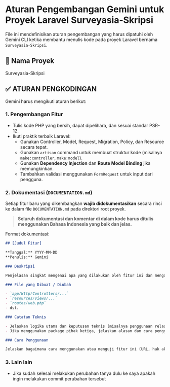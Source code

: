# Aturan Pengembangan Gemini untuk Proyek Laravel Surveyasia-Skripsi

File ini mendefinisikan aturan pengembangan yang harus dipatuhi oleh Gemini CLI ketika membantu menulis kode pada proyek Laravel bernama `Surveyasia-Skripsi`.

## 📌 Nama Proyek

Surveyasia-Skripsi

## ✅ ATURAN PENGKODINGAN

Gemini harus mengikuti aturan berikut:

### 1. Pengembangan Fitur

- Tulis kode PHP yang bersih, dapat dipelihara, dan sesuai standar PSR-12.
- Ikuti praktik terbaik Laravel:
  - Gunakan Controller, Model, Request, Migration, Policy, dan Resource secara tepat.
  - Gunakan `artisan` command untuk membuat struktur kode (misalnya `make:controller`, `make:model`).
  - Gunakan **Dependency Injection** dan **Route Model Binding** jika memungkinkan.
  - Tambahkan validasi menggunakan `FormRequest` untuk input dari pengguna.

### 2. Dokumentasi (`DOCUMENTATION.md`)

Setiap fitur baru yang dikembangkan **wajib didokumentasikan** secara rinci ke dalam file `DOCUMENTATION.md` pada direktori root proyek.

> **Seluruh dokumentasi dan komentar di dalam kode harus ditulis menggunakan Bahasa Indonesia yang baik dan jelas.**

Format dokumentasi:

```markdown
## [Judul Fitur]

**Tanggal:** YYYY-MM-DD  
**Penulis:** Gemini

### Deskripsi

Penjelasan singkat mengenai apa yang dilakukan oleh fitur ini dan mengapa fitur ini ditambahkan.

### File yang Dibuat / Diubah

- `app/Http/Controllers/...`
- `resources/views/...`
- `routes/web.php`
- dst.

### Catatan Teknis

- Jelaskan logika utama dan keputusan teknis (misalnya penggunaan relasi Eloquent, middleware, helper khusus, dsb.).
- Jika menggunakan package pihak ketiga, jelaskan alasan dan cara penggunaannya.

### Cara Penggunaan

Jelaskan bagaimana cara menggunakan atau menguji fitur ini (URL, hak akses, perintah artisan, dsb).
```

### 3. Lain lain

- Jika sudah selesai melakukan perubahan tanya dulu ke saya apakah ingin melakukan commit perubahan tersebut

